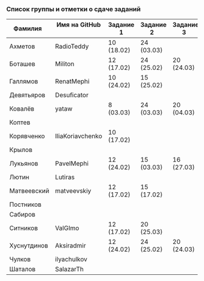 ### Список группы и отметки о сдаче заданий

|Фамилия    |Имя на GitHub   |Задание 1 |Задание 2   |Задание 3   |Задание 4   |
|-----------|----------------|----------|------------|------------|-----------|
|Ахметов    |RadioTeddy      |10 (18.02)|24 (03.03)  |  | |
|Боташев    |Militon         |12 (17.02)|24 (25.02)  |20 (24.03)| |
|Галлямов   |RenatMephi      |10 (24.02)|15 (25.02)  |   | |
|Девятьяров |Desuficator     |          |            |  | |
|Ковалёв    |yataw           | 8 (03.03)|24 (03.03)  |20 (04.03)| |
|Коптев     |                |          |            |  | |
|Корявченко |IliaKoriavchenko|10 (17.02)|            |  | |
|Крылов     |                |          |            |  | |
|Лукьянов   |PavelMephi      |12 (24.02)|15 (03.03)  |16 (27.03)| |
|Лютин      |Lutiras         |          |            |  | |
|Матвеевский|matveevskiy     |12 (17.02)|15 (17.02)  |  | |
|Постников  |                |          |            |  | |
|Сабиров    |                |          |            |  | |
|Ситников   |ValGImo         |12 (17.02)|20 (25.03)|  | |
|Хуснутдинов|Aksiradmir      |12 (24.02)|24 (25.02)  |20 (24.03)|20 (07.04)|
|Чулков     |ilyachulkov     |          |            |  | |
|Шаталов    |SalazarTh       |          |            |  | |
